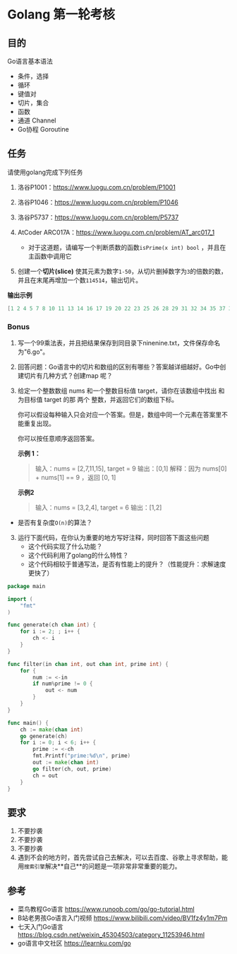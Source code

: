 # Golang 第一轮考核

## 目的

Go语言基本语法

- 条件，选择
- 循环
- 键值对
- 切片，集合
- 函数
- 通道 Channel
- Go协程 Goroutine

## 任务

请使用golang完成下列任务

1. 洛谷P1001：https://www.luogu.com.cn/problem/P1001
2. 洛谷P1046：https://www.luogu.com.cn/problem/P1046
3. 洛谷P5737：https://www.luogu.com.cn/problem/P5737
4. AtCoder ARC017A：https://www.luogu.com.cn/problem/AT_arc017_1
   - 对于这道题，请编写一个判断质数的函数`isPrime(x int) bool` ，并且在主函数中调用它

5. 创建一个**切片(slice)** 使其元素为数字`1-50`，从切⽚删掉数字为`3`的倍数的数，并且在末尾再增加⼀个数`114514`，输出切⽚。

**输出示例**

```go
[1 2 4 5 7 8 10 11 13 14 16 17 19 20 22 23 25 26 28 29 31 32 34 35 37 38 40 41 43 44 46 47 49 50 666]
```

### Bonus

1. 写一个99乘法表，并且把结果保存到同⽬录下ninenine.txt，⽂件保存命名为"6.go"。

2. 回答问题：Go语言中的切片和数组的区别有哪些？答案越详细越好。Go中创建切片有几种方式？创建map
   呢？

3. 给定一个整数数组 nums 和一个整数目标值 target，请你在该数组中找出 和为目标值 target 的那
   两个 整数，并返回它们的数组下标。

   你可以假设每种输入只会对应一个答案。但是，数组中同一个元素在答案里不能重复出现。

   你可以按任意顺序返回答案。

   **示例 1：**

   > 输入：nums = [2,7,11,15], target = 9
   > 输出：[0,1]
   > 解释：因为 nums[0] + nums[1] == 9 ，返回 [0, 1] 

   **示例2**

   > 输入：nums = [3,2,4], target = 6
   > 输出：[1,2]

* 是否有复杂度`O(n)`的算法？

3. 运行下面代码，在你认为重要的地方写好注释，同时回答下面这些问题
   - 这个代码实现了什么功能？
   - 这个代码利用了golang的什么特性？
   - 这个代码相较于普通写法，是否有性能上的提升？（性能提升：求解速度更快了）


```go
package main

import (
	"fmt"
)

func generate(ch chan int) {
	for i := 2; ; i++ {
		ch <- i
	}
}

func filter(in chan int, out chan int, prime int) {
	for {
		num := <-in  
		if num%prime != 0 { 
			out <- num
		}
	}
}

func main() {
	ch := make(chan int)
	go generate(ch)
	for i := 0; i < 6; i++ {  
		prime := <-ch 
		fmt.Printf("prime:%d\n", prime)
		out := make(chan int) 
		go filter(ch, out, prime)
		ch = out
	}
}
```

## 要求

1.  不要抄袭 
2.  不要抄袭
3.  不要抄袭
4.  遇到不会的地⽅时，⾸先尝试⾃⼰去解决，可以去百度、⾕歌上寻求帮助，能⽤`搜索引擎`解决**⾃⼰**的问题是⼀项⾮常⾮常重要的能⼒。

## 参考

- 菜鸟教程Go语言 https://www.runoob.com/go/go-tutorial.html
- B站老男孩Go语言入门视频 https://www.bilibili.com/video/BV1fz4y1m7Pm
- 七天入门Go语言 https://blog.csdn.net/weixin_45304503/category_11253946.html
- go语言中文社区 https://learnku.com/go

